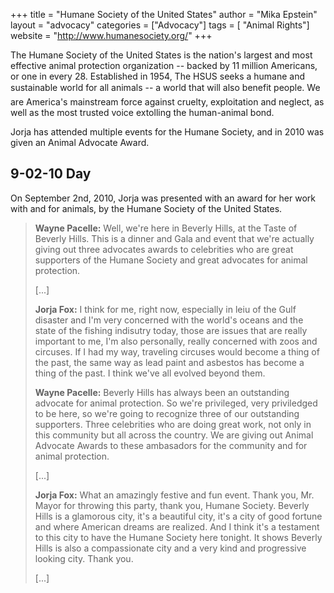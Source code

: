 +++
title = "Humane Society of the United States"
author = "Mika Epstein"
layout = "advocacy"
categories = ["Advocacy"]
tags = [ "Animal Rights"]
website = "http://www.humanesociety.org/"
+++

The Humane Society of the United States is the nation's largest and most effective animal protection organization -- backed by 11 million Americans, or one in every 28. Established in 1954, The HSUS seeks a humane and sustainable world for all animals -- a world that will also benefit people. We are America's mainstream force against cruelty, exploitation and neglect, as well as the most trusted voice extolling the human-animal bond.

Jorja has attended multiple events for the Humane Society, and in 2010 was given an Animal Advocate Award.

## 9-02-10 Day

On September 2nd, 2010, Jorja was presented with an award for her work with and for animals, by the Humane Society of the United States.

> **Wayne Pacelle:** Well, we're here in Beverly Hills, at the Taste of Beverly Hills. This is a dinner and Gala and event that we're actually giving out three advocates awards to celebrities who are great supporters of the Humane Society and great advocates for animal protection.
> 
> [...]
> 
> **Jorja Fox:** I think for me, right now, especially in leiu of the Gulf disaster and I'm very concerned with the world's oceans and the state of the fishing indisutry today, those are issues that are really important to me, I'm also personally, really concerned with zoos and circuses. If I had my way, traveling circuses would become a thing of the past, the same way as lead paint and asbestos has become a thing of the past. I think we've all evolved beyond them.
> 
> **Wayne Pacelle:** Beverly Hills has always been an outstanding advocate for animal protection. So we're privileged, very priviledged to be here, so we're going to recognize three of our outstanding supporters. Three celebrities who are doing great work, not only in this community but all across the country. We are giving out Animal Advocate Awards to these ambasadors for the community and for animal protection.
> 
> [...]
> 
> **Jorja Fox:** What an amazingly festive and fun event. Thank you, Mr. Mayor for throwing this party, thank you, Humane Society. Beverly Hills is a glamorous city, it's a beautiful city, it's a city of good fortune and where American dreams are realized. And I think it's a testament to this city to have the Humane Society here tonight. It shows Beverly Hills is also a compassionate city and a very kind and progressive looking city. Thank you.
> 
> [...]
